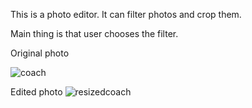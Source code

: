 This is a photo editor.
It can filter photos and crop them.

Main thing is that user chooses the filter.



   Original photo
   
   
![coach](https://user-images.githubusercontent.com/99643171/167399381-7171e79b-f0dd-438c-a093-0eee6d12bfa2.png)


Edited photo
![resizedcoach](https://user-images.githubusercontent.com/99643171/167399401-21243d80-eace-419b-8483-8399fc15897b.png)
